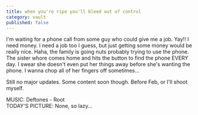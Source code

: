 ```yaml
---
title: when you're ripe you'll bleed out of control
category: vault
published: false
---
```


I'm waiting for a phone call from some guy who could give me a job. Yay!! I
need money. I need a job too I guess, but just getting some money would be
really nice. Haha, the family is going nuts probably trying to use the phone.
The sister whore comes home and hits the button to find the phone EVERY day. I
swear she doesn't even put her things away before she's wanting the phone. I
wanna chop all of her fingers off sometimes...

Still no major updates. Some content soon though. Before Feb, or I'll shoot
myself.

MUSIC: Deftones - Root  
TODAY'S PICTURE: None, so lazy...
